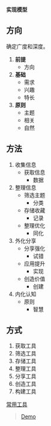 **实现模型**
<br/>

## 方向
确定广度和深度。  
1. **前提**  
    + 方向  
2. **基础**
    + 需求  
    + 兴趣  
    + 特长
3. **原则**
    + 主题  
    + 相关  
    + 自然 

## 方法  
1. 收集信息
    + 获取信息
        + 数据
2. 整理信息
    + 筛选主题
        + 分类
    + 存储收藏
        + 记录
    + 整理优化
        + 同化
3. 外化分享
    + 分享强化
        + 试错
    + 应用提升
        + 实现
    + 创造价值
        + 创建
4. 内化认知
    + 原则
        + 智慧

## 方式
1. 获取工具
2. 筛选工具
3. 存储工具
4. 整理工具
5. 分享工具
6. 创造工具
7. 构建工具

[常用工具](/tools/)

>   [Demo](/note/README.md)